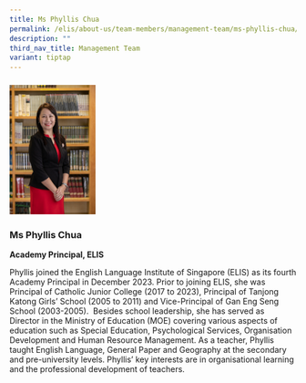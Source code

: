 ```yaml
---
title: Ms Phyllis Chua
permalink: /elis/about-us/team-members/management-team/ms-phyllis-chua/
description: ""
third_nav_title: Management Team
variant: tiptap
---
```

<h3></h3><div class="isomer-image-wrapper"><img style="width: 30%;" height="auto" width="100%" alt="" src="/images/ms-phyllis-chua.jpeg"></div><h3><strong>Ms Phyllis Chua</strong></h3><p><strong>Academy Principal, ELIS</strong></p><p>Phyllis joined the English Language Institute of Singapore (ELIS) as its fourth Academy Principal in December 2023. Prior to joining ELIS, she was Principal of Catholic Junior College (2017 to 2023), Principal of Tanjong Katong Girls’ School (2005 to 2011) and Vice-Principal of Gan Eng Seng School (2003-2005).&nbsp; Besides school leadership, she has served as Director in the Ministry of Education (MOE) covering various aspects of education such as Special Education, Psychological Services, Organisation Development and Human Resource Management. As a teacher, Phyllis taught English Language, General Paper and Geography at the secondary and pre-university levels. Phyllis’ key interests are in organisational learning and the professional development of teachers.</p>